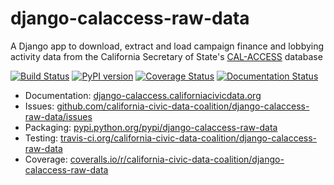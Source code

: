 django-calaccess-raw-data
=========================

A Django app to download, extract and load campaign finance and lobbying
activity data from the California Secretary of State's [CAL-ACCESS](http://www.sos.ca.gov/prd/cal-access/)
database

[![Build Status](https://travis-ci.org/california-civic-data-coalition/django-calaccess-raw-data.svg?branch=master)](https://travis-ci.org/california-civic-data-coalition/django-calaccess-raw-data) [![PyPI version](https://badge.fury.io/py/django-calaccess-raw-data.svg)](https://pypi.python.org/pypi/django-calaccess-raw-data) [![Coverage Status](https://coveralls.io/repos/github/california-civic-data-coalition/django-calaccess-raw-data/badge.svg?branch=master)](https://coveralls.io/github/california-civic-data-coalition/django-calaccess-raw-data?branch=master)
[![Documentation Status](https://readthedocs.org/projects/django-calaccess-raw-data/badge/)](http://django-calaccess.californiacivicdata.org)

- Documentation: [django-calaccess.californiacivicdata.org](http://django-calaccess.californiacivicdata.org])
- Issues: [github.com/california-civic-data-coalition/django-calaccess-raw-data/issues](https://github.com/california-civic-data-coalition/django-calaccess-raw-data/issues)
- Packaging: [pypi.python.org/pypi/django-calaccess-raw-data](https://pypi.python.org/pypi/django-calaccess-raw-data)
- Testing: [travis-ci.org/california-civic-data-coalition/django-calaccess-raw-data](https://travis-ci.org/california-civic-data-coalition/django-calaccess-raw-data)
- Coverage: [coveralls.io/r/california-civic-data-coalition/django-calaccess-raw-data](https://coveralls.io/r/california-civic-data-coalition/django-calaccess-raw-data)
